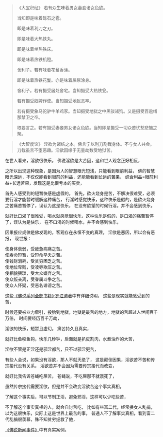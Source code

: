 > 《大宝积经》
> 若有众生味着男女妻妾诸女色欲。
> 
> 当知即是味着砾石之雹。
> 
> 即是味着利刀之刃。
> 
> 即是味着大热铁丸。
> 
> 即是味着坐热铁床。
> 
> 即是味着热铁机隥。
> 
> 舍利子。若有味着花鬘香涂。
> 
> 即是味着热铁花鬘。亦是味着屎尿涂身。
> 
> 舍利子。若有摄受居处舍宅。当知摄受大热铁瓮。
> 
> 若有摄受奴婢作使。当知摄受地狱恶卒。
> 
> 若有摄受象马驼驴牛羊鸡豕。当知摄受地狱之中黑驳诸狗。又是摄受百逾缮那禁卫之卒。
> 
> 取要言之。若有摄受妻妾男女诸女色欲。当知即是摄受一切众苦忧愁悲恼之聚。


> 《大智度论》
> 淫欲为诸结之本。佛言宁以利刀割截身体。不与女人共会。
> 刀截虽苦不堕恶趣。淫欲因缘于无量劫数受地狱苦。

在世人看来，淫欲很快乐，
佛说淫欲是大苦因，这和世人观念正好相反，

之所以出现这种现象，是因为人的智慧眼光短浅，只能看到眼前利益，
佛的智慧眼光深远，不仅仅能看到眼前的利益，还能能看到长远的苦果，
综合利益=眼前利益+长远苦果，发现这是比很亏本的买卖，

首先人感受到的短暂快感是虚假的，
首先，欲火烧身是苦，不解决很难受，必须要行淫才能暂时缓解这种痛苦，
行淫时感觉快乐，这种快乐是假的，是欲火烧身之苦痛苦暂停了，误认为这是快乐，
在没有欲望的时候行淫，并不会感到快乐，

就好比口渴了很难受，喝水就感觉很快乐，这种快乐是假的，是口渴的痛苦暂停了，误认为是快乐，
在不口渴的时候喝水，并不会感到快乐，

因果报应规律是佛发现的，客观存在永恒不变的真理，
淫欲是恶因，所以会有恶报，
现世报：

使身体衰弱，受疲惫病痛之苦。  
使寿命短暂，受短命早夭之苦。  
使钱财消耗，受贫穷困乏之苦。  
使地位卑贱，受凌辱欺压之苦。  
使相貌猥琐，受大众嫌弃之苦。  
使众叛亲离，受眷属斗争之苦。  
使众人怀疑，受恶名诽谤之苦。  

这些[《佛说系列全部书籍》·罗江涛著](https://www.kancloud.cn/@luojiangtao)中有详细说明，
这些是现实就能感受到的苦，

时候还要被业力牵引，投胎到地狱，地狱是最苦的地方，地狱的苦超过人世间百千万倍，
时间要经历百千万劫，

淫欲的快乐，短暂且虚幻，
痛苦持久且真实，

就好比鱼咬鱼钩，快乐几秒钟，后面就是扒皮割肉，水煮油炸的大苦，

淫欲不管是正淫还是邪淫都苦，只不过邪淫更苦，

有些人会说，如果没有淫欲，那人不就灭绝了，
这是颠倒因果，淫欲苦不苦和传宗接代没有关系，
淫欲苦并不会因为需要传宗接代而改变，

就好比我告诉苍蝇吃屎苦，
苍蝇说，不吃屎那不就饿死了，

虽然传宗接代需要淫欲，但是并不会改变淫欲苦这个事实真相，

了解这个事实后，可以节制正淫，避免邪淫，这样可以少吃些苦，

不了解这个事实真相的人，就会自讨苦吃，
比如有些富二代，经常换女人乱搞，以为这很快乐，实际上这是世界上最苦的事，
普通人不了解事实真相，看到富二代乱搞很羡慕，殊不知贫穷拯救了他，

[《佛说新闻事件》](https://www.kancloud.cn/luojiangtao/foshuoxinwen)中有真实案例。


